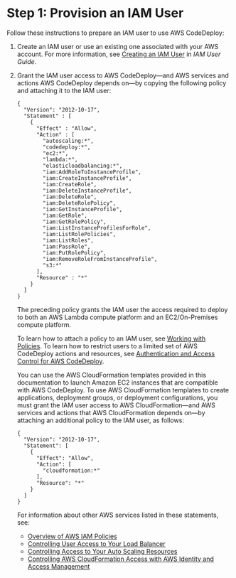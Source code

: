 # Step 1: Provision an IAM User<a name="getting-started-provision-user"></a>

Follow these instructions to prepare an IAM user to use AWS CodeDeploy:

1. Create an IAM user or use an existing one associated with your AWS account\. For more information, see [Creating an IAM User](http://docs.aws.amazon.com/IAM/latest/UserGuide/Using_SettingUpUser.html#Using_CreateUser_console) in *IAM User Guide*\.

1. Grant the IAM user access to AWS CodeDeploy—and AWS services and actions AWS CodeDeploy depends on—by copying the following policy and attaching it to the IAM user:

   ```
   {
     "Version": "2012-10-17",
     "Statement" : [
       {
         "Effect" : "Allow",
         "Action" : [
           "autoscaling:*",
           "codedeploy:*",
           "ec2:*",
           "lambda:*",
           "elasticloadbalancing:*",
           "iam:AddRoleToInstanceProfile",
           "iam:CreateInstanceProfile",
           "iam:CreateRole",
           "iam:DeleteInstanceProfile",
           "iam:DeleteRole",
           "iam:DeleteRolePolicy",
           "iam:GetInstanceProfile",
           "iam:GetRole",
           "iam:GetRolePolicy",
           "iam:ListInstanceProfilesForRole",
           "iam:ListRolePolicies",
           "iam:ListRoles",
           "iam:PassRole",
           "iam:PutRolePolicy",
           "iam:RemoveRoleFromInstanceProfile", 
           "s3:*"
         ],
         "Resource" : "*"
       }    
     ]
   }
   ```

   The preceding policy grants the IAM user the access required to deploy to both an AWS Lambda compute platform and an EC2/On\-Premises compute platform\.

    To learn how to attach a policy to an IAM user, see [Working with Policies](http://docs.aws.amazon.com/IAM/latest/UserGuide/ManagingPolicies.html#AddingPermissions_Console)\. To learn how to restrict users to a limited set of AWS CodeDeploy actions and resources, see [Authentication and Access Control for AWS CodeDeploy](auth-and-access-control.md)\.

   You can use the AWS CloudFormation templates provided in this documentation to launch Amazon EC2 instances that are compatible with AWS CodeDeploy\. To use AWS CloudFormation templates to create applications, deployment groups, or deployment configurations, you must grant the IAM user access to AWS CloudFormation—and AWS services and actions that AWS CloudFormation depends on—by attaching an additional policy to the IAM user, as follows:

   ```
   {
     "Version": "2012-10-17",
     "Statement": [
       {
         "Effect": "Allow",
         "Action": [                
           "cloudformation:*"        
         ],
         "Resource": "*"
       }
     ]
   }
   ```

   For information about other AWS services listed in these statements, see:
   + [Overview of AWS IAM Policies](http://docs.aws.amazon.com/IAM/latest/UserGuide/PoliciesOverview.html)
   + [Controlling User Access to Your Load Balancer](http://docs.aws.amazon.com/elasticloadbalancing/latest/userguide/UsingIAM.html)
   + [Controlling Access to Your Auto Scaling Resources](http://docs.aws.amazon.com/autoscaling/latest/userguide/IAM.html)
   + [Controlling AWS CloudFormation Access with AWS Identity and Access Management](http://docs.aws.amazon.com/AWSCloudFormation/latest/UserGuide/using-iam-template.html)